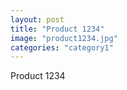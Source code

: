 ```yaml
---
layout: post
title: "Product 1234"
image: "product1234.jpg"
categories: "category1"
---
```

Product 1234
